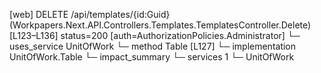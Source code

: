 [web] DELETE /api/templates/{id:Guid}  (Workpapers.Next.API.Controllers.Templates.TemplatesController.Delete)  [L123–L136] status=200 [auth=AuthorizationPolicies.Administrator]
  └─ uses_service UnitOfWork
    └─ method Table [L127]
      └─ implementation UnitOfWork.Table
  └─ impact_summary
    └─ services 1
      └─ UnitOfWork


